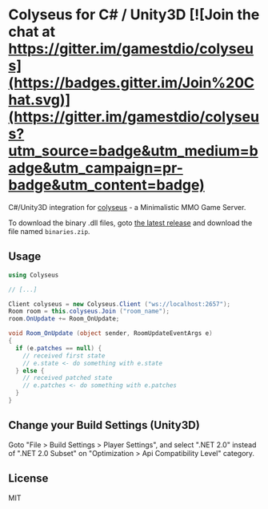 # Colyseus for C# / Unity3D [![Join the chat at https://gitter.im/gamestdio/colyseus](https://badges.gitter.im/Join%20Chat.svg)](https://gitter.im/gamestdio/colyseus?utm_source=badge&utm_medium=badge&utm_campaign=pr-badge&utm_content=badge)

C#/Unity3D integration for [colyseus](https://github.com/gamestdio/colyseus) - a
Minimalistic MMO Game Server.

To download the binary .dll files, goto [the latest
release](https://github.com/gamestdio/colyseus-unity3d/releases/latest) and
download the file named `binaries.zip`.

## Usage

```csharp
using Colyseus

// [...]

Client colyseus = new Colyseus.Client ("ws://localhost:2657");
Room room = this.colyseus.Join ("room_name");
room.OnUpdate += Room_OnUpdate;

void Room_OnUpdate (object sender, RoomUpdateEventArgs e)
{
  if (e.patches == null) {
    // received first state
    // e.state <- do something with e.state
  } else {
    // received patched state
    // e.patches <- do something with e.patches
  }
}
```

## Change your Build Settings (Unity3D)

Goto "File > Build Settings > Player Settings", and select ".NET 2.0" instead of
".NET 2.0 Subset" on "Optimization > Api Compatibility Level" category.

## License

MIT
